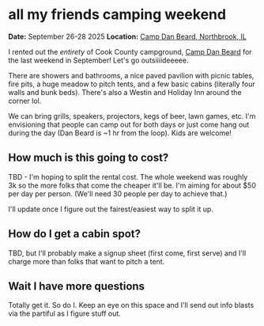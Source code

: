 # all my friends camping weekend
**Date:** September 26-28 2025
**Location:** [Camp Dan Beard, Northbrook, IL](https://maps.app.goo.gl/BqM1Yqw4mvboQt9v5)

I rented out the *entirety* of Cook County campground, [Camp Dan Beard](https://fpdcc.com/places/locations/camp-dan-beard/) for the last weekend in September! Let's go outsiiiideeeee.

There are showers and bathrooms, a nice paved pavilion with picnic tables, fire pits, a huge meadow to pitch tents, and a few basic cabins (literally four walls and bunk beds). There's also a Westin and Holiday Inn around the corner lol. 

We can bring grills, speakers, projectors, kegs of beer, lawn games, etc. I'm envisioning that people can camp out for both days or just come hang out during the day (Dan Beard is ~1 hr from the loop). Kids are welcome! 

## How much is this going to cost?
TBD - I'm hoping to split the rental cost. The whole weekend was roughly 3k so the more folks that come the cheaper it'll be. I'm aiming for about $50 per day per person. (We'll need 30 people per day to achieve that.)

I'll update once I figure out the fairest/easiest way to split it up.

## How do I get a cabin spot?
TBD, but I'll probably make a signup sheet (first come, first serve) and I'll charge more than folks that want to pitch a tent.

## Wait I have more questions
Totally get it. So do I. Keep an eye on this space and I'll send out info blasts via the partiful as I figure stuff out. 
